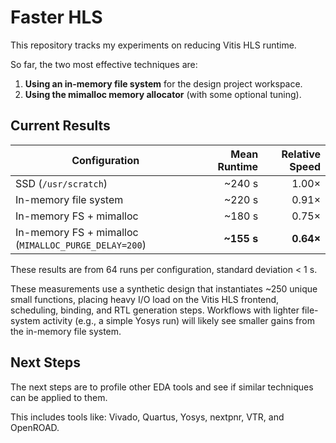 # Faster HLS

This repository tracks my experiments on reducing Vitis HLS runtime.

So far, the two most effective techniques are:

1. **Using an in-memory file system** for the design project workspace.  
2. **Using the mimalloc memory allocator** (with some optional tuning).

## Current Results  


| Configuration | Mean Runtime | Relative Speed |
|---------------|-------------:|---------------:|
| SSD (`/usr/scratch`) | ~240 s | 1.00× |
| In-memory file system | ~220 s | 0.91× |
| In-memory FS + mimalloc | ~180 s | 0.75× |
| In-memory FS + mimalloc (`MIMALLOC_PURGE_DELAY=200`) | **~155 s** | **0.64×** |

These results are from 64 runs per configuration, standard deviation < 1 s.

These measurements use a synthetic design that instantiates ~250 unique small functions, placing heavy I/O load on the Vitis HLS frontend, scheduling, binding, and RTL generation steps. Workflows with lighter file-system activity (e.g., a simple Yosys run) will likely see smaller gains from the in-memory file system.

## Next Steps

The next steps are to profile other EDA tools and see if similar techniques can be applied to them.

This includes tools like: Vivado, Quartus, Yosys, nextpnr, VTR, and OpenROAD.
